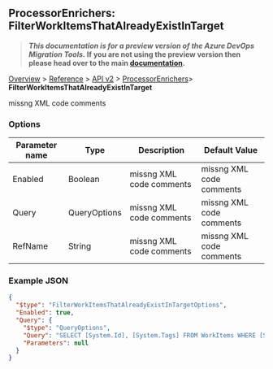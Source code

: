 ## ProcessorEnrichers: FilterWorkItemsThatAlreadyExistInTarget

>**_This documentation is for a preview version of the Azure DevOps Migration Tools._ If you are not using the preview version then please head over to the main [documentation](https://nkdagility.github.io/azure-devops-migration-tools).**

[Overview](../././index.md) > [Reference](.././index.md) > [API v2](../index.md) > [ProcessorEnrichers](./index.md)> **FilterWorkItemsThatAlreadyExistInTarget**

missng XML code comments

### Options

| Parameter name         | Type    | Description                              | Default Value                            |
|------------------------|---------|------------------------------------------|------------------------------------------|
| Enabled | Boolean | missng XML code comments | missng XML code comments |
| Query | QueryOptions | missng XML code comments | missng XML code comments |
| RefName | String | missng XML code comments | missng XML code comments |


### Example JSON

```JSON
{
  "$type": "FilterWorkItemsThatAlreadyExistInTargetOptions",
  "Enabled": true,
  "Query": {
    "$type": "QueryOptions",
    "Query": "SELECT [System.Id], [System.Tags] FROM WorkItems WHERE [System.TeamProject] = @TeamProject AND [System.WorkItemType] NOT IN ('Test Suite', 'Test Plan') ORDER BY [System.ChangedDate] desc",
    "Parameters": null
  }
}
```